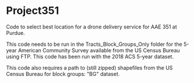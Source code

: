 # Project351
Code to select best location for a drone delivery service for AAE 351 at Purdue.

This code needs to be run in the Tracts_Block_Groups_Only folder for the 5-year American Community Survey available from the US Census Bureau using FTP. This code has been run with the 2018 ACS 5-year dataset. 

This code also requires a path to (still zipped) shapefiles from the US Census Bureau for block groups: "BG" dataset.
